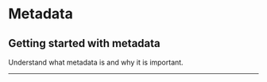 # Metadata

## Getting started with metadata

Understand what metadata is and why it is important.

***